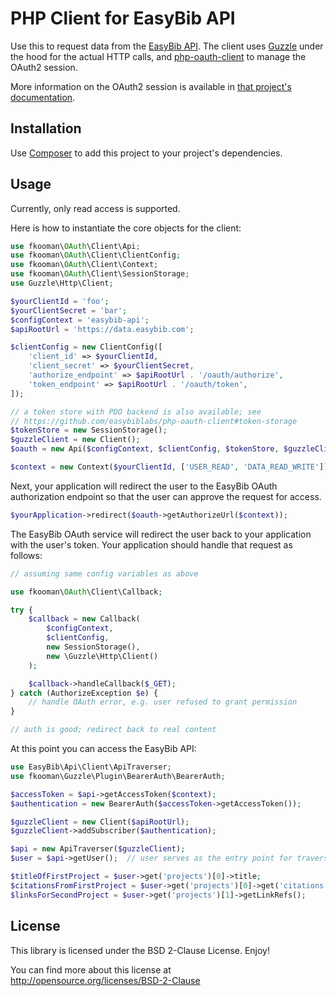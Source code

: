 # PHP Client for EasyBib API

Use this to request data from the [EasyBib API](https://data.easybib.com/).
The client uses [Guzzle](http://guzzlephp.org/) under the hood for the actual
HTTP calls, and [php-oauth-client](https://github.com/easybiblabs/php-oauth-client)
to manage the OAuth2 session.

More information on the OAuth2 session is available in [that project's
documentation](https://github.com/easybiblabs/php-oauth-client).

## Installation

Use [Composer](https://getcomposer.org/) to add this project to your project's
dependencies.

## Usage

Currently, only read access is supported.

Here is how to instantiate the core objects for the client:

```php
use fkooman\OAuth\Client\Api;
use fkooman\OAuth\Client\ClientConfig;
use fkooman\OAuth\Client\Context;
use fkooman\OAuth\Client\SessionStorage;
use Guzzle\Http\Client;

$yourClientId = 'foo';
$yourClientSecret = 'bar';
$configContext = 'easybib-api';
$apiRootUrl = 'https://data.easybib.com';

$clientConfig = new ClientConfig([
    'client_id' => $yourClientId,
    'client_secret' => $yourClientSecret,
    'authorize_endpoint' => $apiRootUrl . '/oauth/authorize',
    'token_endpoint' => $apiRootUrl . '/oauth/token',
]);

// a token store with PDO backend is also available; see
// https://github.com/easybiblabs/php-oauth-client#token-storage
$tokenStore = new SessionStorage();
$guzzleClient = new Client();
$oauth = new Api($configContext, $clientConfig, $tokenStore, $guzzleClient);

$context = new Context($yourClientId, ['USER_READ', 'DATA_READ_WRITE']);
```

Next, your application will redirect the user to the EasyBib OAuth
authorization endpoint
so that the user can approve the request for access.

```php
$yourApplication->redirect($oauth->getAuthorizeUrl($context));
```

The EasyBib OAuth service will redirect the user back to your application
with the user's token. Your application should handle that request as follows:

```php
// assuming same config variables as above

use fkooman\OAuth\Client\Callback;

try {
    $callback = new Callback(
        $configContext,
        $clientConfig,
        new SessionStorage(),
        new \Guzzle\Http\Client()
    );

    $callback->handleCallback($_GET);
} catch (AuthorizeException $e) {
    // handle OAuth error, e.g. user refused to grant permission
}

// auth is good; redirect back to real content
```

At this point you can access the EasyBib API:

```php
use EasyBib\Api\Client\ApiTraverser;
use fkooman\Guzzle\Plugin\BearerAuth\BearerAuth;

$accessToken = $api->getAccessToken($context);
$authentication = new BearerAuth($accessToken->getAccessToken());

$guzzleClient = new Client($apiRootUrl);
$guzzleClient->addSubscriber($authentication);

$api = new ApiTraverser($guzzleClient);
$user = $api->getUser();  // user serves as the entry point for traversing resources

$titleOfFirstProject = $user->get('projects')[0]->title;
$citationsFromFirstProject = $user->get('projects')[0]->get('citations');
$linksForSecondProject = $user->get('projects')[1]->getLinkRefs();
```

## License

This library is licensed under the BSD 2-Clause License. Enjoy!

You can find more about this
license at http://opensource.org/licenses/BSD-2-Clause
